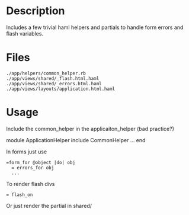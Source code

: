 # Description

Includes a few trivial haml helpers and partials to handle form errors and flash variables. 

# Files

    ./app/helpers/common_helper.rb
    ./app/views/shared/_flash.html.haml
    ./app/views/shared/_errors.html.haml
    ./app/views/layouts/application.html.haml

# Usage

Include the common_helper in the applicaiton_helper (bad practice?)

  module ApplicationHelper
    include CommonHelper
    ...
  end

In forms just use

    =form_for @object |do| obj
      = errors_for obj
      ...

To render flash divs

    = flash_on

Or just render the partial in shared/
